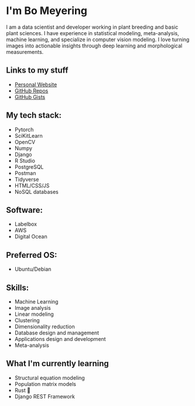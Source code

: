 # I'm Bo Meyering

I am a data scientist and developer working in plant breeding and basic plant sciences. I have experience in statistical modeling, meta-analysis, machine learning, and specialize in computer vision modeling. I love turning images into actionable insights through deep learning and morphological measurements.

## Links to my stuff
- [Personal Website](https://bomeyering.me)
- [GitHub Repos](https://github.com/BoMeyering?tab=repositories)
- [GitHub Gists](https://gist.github.com/BoMeyering)

## My tech stack:
- Pytorch
- SciKitLearn
- OpenCV
- Numpy
- Django
- R Studio
- PostgreSQL
- Postman
- Tidyverse
- HTML/CSS/JS
- NoSQL databases

## Software:
- Labelbox
- AWS
- Digital Ocean

## Preferred OS:
- Ubuntu/Debian

## Skills:
- Machine Learning
- Image analysis
- Linear modeling
- Clustering
- Dimensionality reduction
- Database design and management
- Applications design and development
- Meta-analysis

## What I'm currently learning
- Structural equation modeling
- Population matrix models
- Rust 🦀
- Django REST Framework
